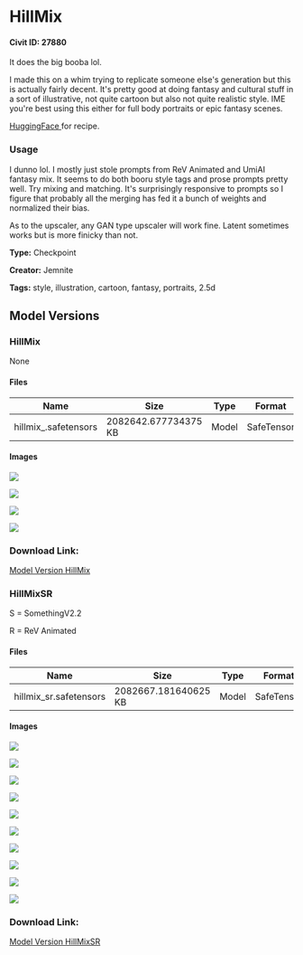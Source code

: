 # HillMix

#### Civit ID: 27880

<p>It does the big booba lol.</p><p>I made this on a whim trying to replicate someone else's generation but this is actually fairly decent. It's pretty good at doing fantasy and cultural stuff in a sort of illustrative, not quite cartoon but also not quite realistic style. IME you're best using this either for full body portraits or epic fantasy scenes.</p><p><a rel="ugc" href="https://huggingface.co/Jemnite/HanktheHillmanMix">HuggingFace </a>for recipe.</p><h3>Usage</h3><p>I dunno lol. I mostly just stole prompts from ReV Animated and UmiAI fantasy mix. It seems to do both booru style tags and prose prompts pretty well. Try mixing and matching. It's surprisingly responsive to prompts so I figure that probably all the merging has fed it a bunch of weights and normalized their bias.</p><p>As to the upscaler, any GAN type upscaler will work fine. Latent sometimes works but is more finicky than not.</p>

**Type:** Checkpoint

**Creator:** Jemnite

**Tags:** style, illustration, cartoon, fantasy, portraits, 2.5d

## Model Versions

### HillMix

None

#### Files

| Name | Size | Type | Format | Download Url | AutoV1 | AutoV2 | SHA256 | CRC32 | BLAKE3 |
| --- | --- | --- | --- | --- | --- | --- | --- | --- | --- |
| hillmix_.safetensors | 2082642.677734375 KB | Model | SafeTensor | https://civitai.com/api/download/models/52083 | 912F6656 | A9066A6EBD | A9066A6EBD9A523763D2F3CB674863ADC4068A1B1DF4E526BFEC0B6EFE1849F7 | B34D76C2 | CB62867156F476998B47B0650135F77AA17F5B3A75EA0A5C3F4F6AB38608BEEF |

#### Images

<p><img src="https://image.civitai.com/xG1nkqKTMzGDvpLrqFT7WA/88d9c8fc-d0bb-40cd-1bab-97e63cd23f00/width=450/561341.jpeg" /></p>

<p><img src="https://image.civitai.com/xG1nkqKTMzGDvpLrqFT7WA/d3bf7619-270d-42a8-b202-d5c98498ed00/width=450/561339.jpeg" /></p>

<p><img src="https://image.civitai.com/xG1nkqKTMzGDvpLrqFT7WA/d6c24501-259b-4a43-c0c6-6ed42a79ba00/width=450/561338.jpeg" /></p>

<p><img src="https://image.civitai.com/xG1nkqKTMzGDvpLrqFT7WA/146123f6-4f3d-4d88-b34f-87c36e522200/width=450/561340.jpeg" /></p>

### Download Link:

[Model Version HillMix](https://civitai.com/api/download/models/52083)

### HillMixSR

<p>S = SomethingV2.2</p><p>R = ReV Animated</p>

#### Files

| Name | Size | Type | Format | Download Url | AutoV1 | AutoV2 | SHA256 | CRC32 | BLAKE3 |
| --- | --- | --- | --- | --- | --- | --- | --- | --- | --- |
| hillmix_sr.safetensors | 2082667.181640625 KB | Model | SafeTensor | https://civitai.com/api/download/models/33413 | F10DE34A | DB4CC702A5 | DB4CC702A530409B99B6A4F2A1053EA943DB72E1760543AA75D2E437216E47EC | DEE8A0AA | 053C144BDEA84762879A496EC22EC98C8B7D14327B2F71760632CAAA0C16DFE8 |

#### Images

<p><img src="https://image.civitai.com/xG1nkqKTMzGDvpLrqFT7WA/3b772cee-89a2-4871-6282-52082ed45c00/width=450/380745.jpeg" /></p>

<p><img src="https://image.civitai.com/xG1nkqKTMzGDvpLrqFT7WA/f8c5911e-a58c-4be5-552c-5ba7b41d8200/width=450/380756.jpeg" /></p>

<p><img src="https://image.civitai.com/xG1nkqKTMzGDvpLrqFT7WA/d9f6732b-8545-4d38-660c-a372af5d8b00/width=450/380755.jpeg" /></p>

<p><img src="https://image.civitai.com/xG1nkqKTMzGDvpLrqFT7WA/db9fa559-79f8-439c-01b2-d1230631ca00/width=450/380754.jpeg" /></p>

<p><img src="https://image.civitai.com/xG1nkqKTMzGDvpLrqFT7WA/daaddede-4283-41ca-a2ce-d85674a55600/width=450/380753.jpeg" /></p>

<p><img src="https://image.civitai.com/xG1nkqKTMzGDvpLrqFT7WA/6b7a214b-e1f0-43f6-64e9-0e905b2afa00/width=450/380752.jpeg" /></p>

<p><img src="https://image.civitai.com/xG1nkqKTMzGDvpLrqFT7WA/f7f08450-6bea-4e8e-4de5-8723f2ad5200/width=450/380751.jpeg" /></p>

<p><img src="https://image.civitai.com/xG1nkqKTMzGDvpLrqFT7WA/ec99766a-8853-4df0-c937-76e826220500/width=450/380750.jpeg" /></p>

<p><img src="https://image.civitai.com/xG1nkqKTMzGDvpLrqFT7WA/6533a4c2-73f1-4159-1eb9-40fbd2925500/width=450/380749.jpeg" /></p>

<p><img src="https://image.civitai.com/xG1nkqKTMzGDvpLrqFT7WA/0f4e274e-43a2-47e8-b47d-9d4a4a410b00/width=450/380748.jpeg" /></p>

### Download Link:

[Model Version HillMixSR](https://civitai.com/api/download/models/33413)

